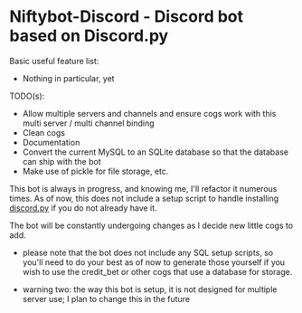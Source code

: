 # Niftybot-Discord - Discord bot based on Discord.py

Basic useful feature list:

 * Nothing in particular, yet

TODO(s):
 * Allow multiple servers and channels and ensure cogs work with this multi server / multi channel binding
 * Clean cogs
 * Documentation
 * Convert the current MySQL to an SQLite database so that the database can ship with the bot
 * Make use of pickle for file storage, etc.


This bot is always in progress, and knowing me, I'll refactor it numerous times.  As of now, this does not include a setup script to handle installing [discord.py](https://github.com/Rapptz/discord.py) if you do not already have it.

The bot will be constantly undergoing changes as I decide new little cogs to add.

* please note that the bot does not include any SQL setup scripts, so you'll need to do your best as of now to generate those yourself if you wish to use the credit_bet or other cogs that use a database for storage.

* warning two: the way this bot is setup, it is not designed for multiple server use; I plan to change this in the future
